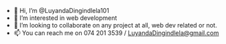 - 👋 Hi, I’m @LuyandaDingindlela101
- 👀 I’m interested in web development
- 💞️ I’m looking to collaborate on any project at all, web dev related or not.
- 📫 You can reach me on 074 201 3539 / LuyandaDingindlela@gmail.com

<!---
LuyandaDingindlela101/LuyandaDingindlela101 is a ✨ special ✨ repository because its `README.md` (this file) appears on your GitHub profile.
You can click the Preview link to take a look at your changes.
--->
